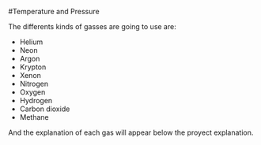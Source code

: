 #Temperature and Pressure

The differents kinds of gasses are going to use are:
- Helium
- Neon
- Argon
- Krypton
- Xenon
- Nitrogen
- Oxygen
- Hydrogen
- Carbon dioxide
- Methane

And the explanation of each gas will appear below the proyect explanation.
